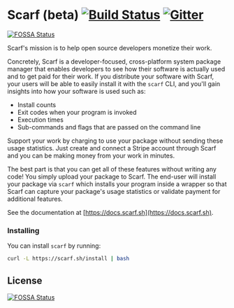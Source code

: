# Scarf (beta) [![Build Status](https://travis-ci.org/aviaviavi/scarf.svg?branch=master)](https://travis-ci.org/aviaviavi/scarf) [![Gitter](https://badges.gitter.im/scarfsh/community.svg)](https://gitter.im/scarfsh/community?utm_source=badge&utm_medium=badge&utm_campaign=pr-badge)
[![FOSSA Status](https://app.fossa.com/api/projects/git%2Bgithub.com%2Faviaviavi%2Fscarf.svg?type=shield)](https://app.fossa.com/projects/git%2Bgithub.com%2Faviaviavi%2Fscarf?ref=badge_shield)

Scarf's mission is to help open source developers monetize their work. 

Concretely, Scarf is a developer-focused, cross-platform system package manager
that enables developers to see how their software is actually used and to get
paid for their work. If you distribute your software with Scarf, your users will
be able to easily install it with the `scarf` CLI, and you'll gain insights into
how your software is used such as:

- Install counts
- Exit codes when your program is invoked
- Execution times
- Sub-commands and flags that are passed on the command line

Support your work by charging to use your package without sending these usage
statistics. Just create and connect a Stripe account through Scarf and you can
be making money from your work in minutes.

The best part is that you can get all of these features without writing any
code! You simply upload your package to Scarf. The end-user will install your
package via `scarf` which installs your program inside a wrapper so
that Scarf can capture your package's usage statistics or validate payment for
additional features.

See the documentation at [https://docs.scarf.sh](https://docs.scarf.sh).

### Installing

You can install `scarf` by running:

```bash
curl -L https://scarf.sh/install | bash
```


## License
[![FOSSA Status](https://app.fossa.com/api/projects/git%2Bgithub.com%2Faviaviavi%2Fscarf.svg?type=large)](https://app.fossa.com/projects/git%2Bgithub.com%2Faviaviavi%2Fscarf?ref=badge_large)